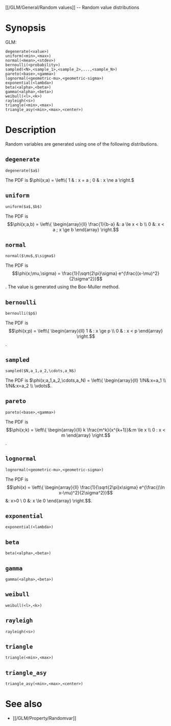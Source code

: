 [[/GLM/General/Random values]] -- Random value distributions

# Synopsis
GLM:
~~~
degenerate(<value>)
uniform(<min>,<max>)
normal(<mean>,<stdev>)
bernoulli(<probability>)
sampled(<N>,<sample_1>,<sample_2>,...,<sample_N>)
pareto(<base>,<gamma>)
lognormal(<geometric-mu>,<geometric-sigma>)
exponential(<lambda>)
beta(<alpha>,<beta>)
gamma(<alpha>,<beta>)
weibull(<l>,<k>)
rayleigh(<s>)
triangle(<min>,<max>)
triangle_asy(<min>,<max>,<center>)
~~~

# Description

Random variables are generated using one of the following distributions.

## `degenerate`
~~~
degenerate($a$)
~~~

The PDF is $\phi(x;a) = \left\\{ 1 & : x = a ; 0 & : x \ne a \right.$

## `uniform`
~~~
uniform($a$,$b$)
~~~

The PDF is $$\phi(x;a,b) = \left\{ \begin{array}{ll} \frac{1}{b-a} &: a \le x < b \\ 0 &: x < a ; x \ge b \end{array} \right.$$

## `normal`
~~~
normal($\mu$,$\sigma$)
~~~

The PDF is $$\phi(x;\mu,\sigma) = \frac{1}{\sqrt{2\pi}\sigma} e^{\frac{(x-\mu)^2}{2\sigma^2}}$$.
The value is generated using the Box-Muller method.

## `bernoulli`
~~~
bernoulli($p$)
~~~

The PDF is $$\phi(x;p) = \left\{ \begin{array}{ll} 1 & : x \ge p \\ 0 & : x < p \end{array} \right.$$.

## `sampled`
~~~
sampled($N,a_1,a_2,\cdots,a_N$)
~~~

The PDF is $\phi(x;a_1,a_2,\cdots,a_N) = \left\{ \begin{array}{ll} 1/N&:x=a_1 \\ 1/N&:x=a_2 \\ \vdots$.

## `pareto`
~~~
pareto(<base>,<gamma>)
~~~

The PDF is $$\phi(x;k) = \left\{ \begin{array}{ll} k \frac{m^k}{x^{k+1}}&:m \le x \\ 0 : x < m \end{array} \right.$$.

## `lognormal`
~~~
lognormal(<geometric-mu>,<geometric-sigma>)
~~~

The PDF is $$\phi(x) = \left\{ \begin{array}{ll} \frac{1}{\sqrt{2\pi}x\sigma} e^{\frac{(\ln x-\mu)^2}{2\sigma^2}}$$ &: x>0 \\ 0 &: x \le 0 \end{array} \right.$$.

## `exponential`
~~~
exponential(<lambda>)
~~~



## `beta`
~~~
beta(<alpha>,<beta>)
~~~

## `gamma`
~~~
gamma(<alpha>,<beta>)
~~~

## `weibull`
~~~
weibull(<l>,<k>)
~~~

## `rayleigh`
~~~
rayleigh(<s>)
~~~

## `triangle`
~~~
triangle(<min>,<max>)
~~~

## `triangle_asy`
~~~
triangle_asy(<min>,<max>,<center>)
~~~

# See also
* [[/GLM/Property/Randomvar]]
